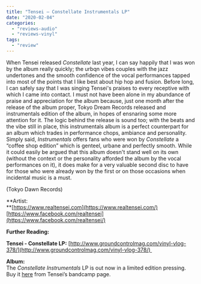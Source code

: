 ```yaml
---
title: "Tensei – Constellate Instrumentals LP"
date: "2020-02-04"
categories: 
  - "reviews-audio"
  - "reviews-vinyl"
tags: 
  - "review"
---
```


When Tensei released _Constellate_ last year, I can say happily that I was won by the album really quickly; the urbqn vibes couples with the jazz undertones and the smooth confidence of the vocal performances tapped into most of the points that I like best about hip hop and fusion. Before long, I can safely say that I was singing Tensei's praises to every receptive with which I came into contact. I must not have been alone in my abundance of praise and appreciation for the album because, just one month after the release of the album proper, Tokyo Dream Records released and instrumentals edition of the album, in hopes of ensnaring some more attention for it. The logic behind the release is sound too; with the beats and the vibe still in place, this instrumentals album is a perfect counterpart for an album which trades in performance chops, ambiance and personality. Simply said, _Instrumentals_ offers fans who were won by _Constellate_ a “coffee shop edition” which is genteel, urbane and perfectly smooth. While it could easily be argued that this album doesn't stand well on its own (without the context or the personality afforded the album by the vocal performances on it), it does make for a very valuable second disc to have for those who were already won by the first or on those occasions when incidental music is a must.

(Tokyo Dawn Records)

**Artist:  
**[https://www.realtensei.com](https://www.realtensei.com/)  
[https://www.facebook.com/realtensei](https://www.facebook.com/realtensei/)  

**Further Reading:**

**Tensei - Constellate LP:** [http://www.groundcontrolmag.com/vinyl-vlog-378/](http://www.groundcontrolmag.com/vinyl-vlog-378/) 

**Album:**  
The _Constellate Instrumentals_ LP is out now in a limited edition pressing. Buy it [here](https://tensei.bandcamp.com/album/constellate) from Tensei’s bandcamp page.
